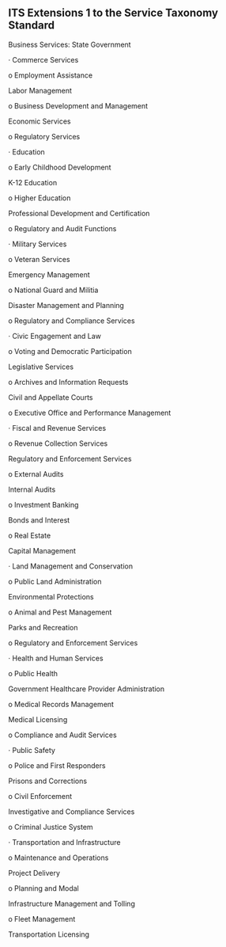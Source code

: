 ## **ITS Extensions 1 to the Service Taxonomy Standard**

Business Services: State Government

· Commerce Services

o Employment Assistance

Labor Management

o Business Development and Management

Economic Services

o Regulatory Services

· Education

o Early Childhood Development

K-12 Education

o Higher Education

Professional Development and Certification

o Regulatory and Audit Functions

· Military Services

o Veteran Services

Emergency Management

o National Guard and Militia

Disaster Management and Planning

o Regulatory and Compliance Services

· Civic Engagement and Law

o Voting and Democratic Participation

Legislative Services

o Archives and Information Requests

Civil and Appellate Courts

o Executive Office and Performance Management

· Fiscal and Revenue Services

o Revenue Collection Services

Regulatory and Enforcement Services

o External Audits

Internal Audits

o Investment Banking

Bonds and Interest

o Real Estate

Capital Management

· Land Management and Conservation

o Public Land Administration

Environmental Protections

o Animal and Pest Management

Parks and Recreation

o Regulatory and Enforcement Services

· Health and Human Services

o Public Health

Government Healthcare Provider Administration

o Medical Records Management

Medical Licensing

o Compliance and Audit Services

· Public Safety

o Police and First Responders

Prisons and Corrections

o Civil Enforcement

Investigative and Compliance Services

o Criminal Justice System

· Transportation and Infrastructure

o Maintenance and Operations

Project Delivery

o Planning and Modal

Infrastructure Management and Tolling

o Fleet Management

Transportation Licensing